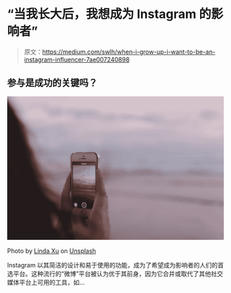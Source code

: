 # “当我长大后，我想成为 Instagram 的影响者”

> 原文：<https://medium.com/swlh/when-i-grow-up-i-want-to-be-an-instagram-influencer-7ae007240898>

## 参与是成功的关键吗？

![](img/92b2981ee0663bbccc1f5d2b93e86e4e.png)

Photo by [Linda Xu](https://unsplash.com/@rhindaxu?utm_source=medium&utm_medium=referral) on [Unsplash](https://unsplash.com?utm_source=medium&utm_medium=referral)

Instagram 以其简洁的设计和易于使用的功能，成为了希望成为影响者的人们的首选平台。这种流行的“微博”平台被认为优于其前身，因为它合并或取代了其他社交媒体平台上可用的工具，如…